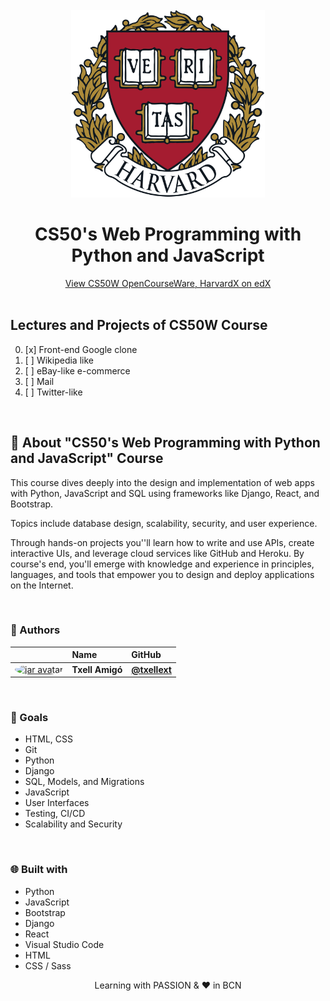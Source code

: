 <br>
<div align="center">
    <img src="/logo/Harvard_logo.png" alt="harvard logo" width="" height="300" /> <br />
    <h1 align="center"> CS50's Web Programming with Python and JavaScript </h1>
    <div align="center">
        <a href="https://www.edx.org/es/course/cs50s-web-programming-with-python-and-javascript"> View CS50W OpenCourseWare, HarvardX on edX</a>
    </div>
</div>

<br>

## Lectures and Projects of CS50W Course

 0. [x] Front-end Google clone
 1. [ ] Wikipedia like
 2. [ ] eBay-like e-commerce
 3. [ ] Mail
 4. [ ] Twitter-like


<br>

## 🚀 About "CS50's Web Programming with Python and JavaScript" Course
This course dives deeply into the design and implementation of web apps with Python, JavaScript and SQL 
using frameworks like Django, React, and Bootstrap.

Topics include database design, scalability, security, and user experience. 

Through hands-on projects you''ll learn how to write and use APIs, create interactive UIs, and leverage cloud services like GitHub and Heroku. By course's end, you'll emerge with knowledge and experience in principles, languages, and tools that empower you to design and deploy applications on the Internet.

<br> 

### 👷 Authors

|                     | Name                | GitHub              |
| :------------------ | :------------------ | :------------------ |
| <a href="https://github.com/txellext"><img src="https://avatars.githubusercontent.com/u/108218084?v=4" width="60" height="60" style="border-radius: 50%" alt="jar avatar"></a> | **Txell Amigó** | [**@txellext**](https://github.com/txellext) |   

<br>

### 🦋 Goals

- HTML, CSS
- Git
- Python
- Django
- SQL, Models, and Migrations
- JavaScript
- User Interfaces
- Testing, CI/CD
- Scalability and Security

<br>

### 🌐 Built with
- Python 
- JavaScript 
- Bootstrap 
- Django
- React
- Visual Studio Code 
- HTML
- CSS / Sass


<p align="center">Learning with PASSION & ❤️ in BCN</p>